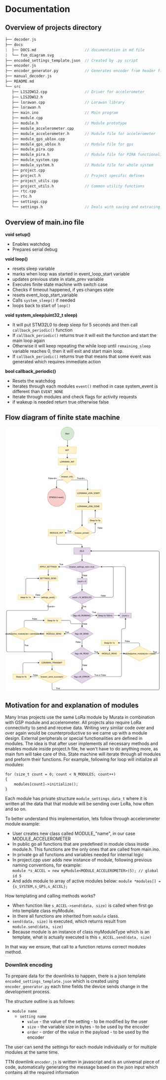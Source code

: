 # Documentation

## Overview of projects directory
```C
├── decoder.js
├── docs
|  ├── DOCS.md                      // documentation in md file
|  └── fsm_diagram.svg  
├── encoded_settings_template.json  // Created by .py script 
├── encoder.js                      
├── encoder_generator.py            // Generates encoder from header files 
├── manual_decoder.js
├── README.md
└── src
   ├── LIS2DW12.cpp                 // Driver for accelerometer
   ├── LIS2DW12.h                   
   ├── lorawan.cpp                  // Lorawan library
   ├── lorawan.h
   ├── main.ino                     // Main program
   ├── module.cpp                   
   ├── module.h                     // Module prototype
   ├── module_accelerometer.cpp     
   ├── module_accelerometer.h       // Module file for accelerometer
   ├── module_gps_ublox.cpp
   ├── module_gps_ublox.h           // Module file for gps
   ├── module_pira.cpp
   ├── module_pira.h                // Module file for PIRA functionality
   ├── module_system.cpp
   ├── module_system.h              // Module file for whole system
   ├── project.cpp          
   ├── project.h                    // Project specific defines        
   ├── project_utils.cpp
   ├── project_utils.h              // Common utility functions
   ├── rtc.cpp                     
   ├── rtc.h
   ├── settings.cpp
   └── settings.h                   // Deals with saving and extracing settings to and from EEPROM
```
## Overview of main.ino file

**void setup()**

* Enables watchdog
* Prepares serial debug

**void loop()**

* resets sleep variable
* marks when loop was started in event_loop_start variable
* updates previous state in state_prev variable
* Executes finite state machine with switch case
* Checks if timeout happened, if yes changes state 
* resets event_loop_start_variable
* Calls `system_sleep()` if needed
* loops back to start of `loop()`

**void system_sleep(uint32_t sleep)**

* It will put STM32L0 to deep sleep for 5 seconds and then call `callback_periodic()` function
* If `callback_periodic()` returns true it will exit the function and start the main loop again 
* Otherwise it will keep repeating the while loop until `remaining_sleep` variable reaches 0, then it will exit and start main loop.
* If `callback_periodic()` returns true that means that some event was generated which requires immediate action 

**bool callback_periodic()**

* Resets the watchdog
* Iterates through each modules `event()` method in case system_event is different than `EVENT_NONE`
* Iterate through modules and check flags for activity requests
* if wakeup is needed return true otherwise false

## Flow diagram of finite state machine
![fsm_diagram](fsm_diagram.svg)

## Motivation for and explanation of modules

Many Irnas projects use the same LoRa module by Murata in combination with GSP module and accelerometer.
All projects also require LoRa connectivity to send and receive data.
Writing very similar code over and over again would be counterproductive so we came up with a module design.
External peripherals or special functionalities are defined in modules. 
The idea is that after user implements all necessary methods and enables module inside project.h file, he won't have to do anything more, as main fsm will take care of this.
State machine will iterate through all modules and preform their functions. For example, following for loop will initialize all modules:
```
for (size_t count = 0; count < N_MODULES; count++)
{
    modules[count]->initialize();
}
```
Each module has private structure `module_settings_data_t` where it is written all the data that that module will be sending over LoRa, how often and so on.

To better understand this implementation, lets follow through accelerometer module example:

* User creates new class called MODULE_"name", in our case MODULE_ACCELEROMETER
* In public go all functions that are predefined in module class inside module.h. This functions are the only ones that are called from main.ino.  
* In private go all functions and variables needed for internal logic
* In project.cpp user adds new instance of module, following previous naming conventions, for example:  
`module *s_ACCEL = new myModule<MODULE_ACCELEROMETER>(5); // global id 5`
* And adds module to array of active modules below:
`module *modules[] = {s_SYSTEM,s_GPS,s_ACCEL};`

How templating and calling methods works?

* When function like `s_ACCEL->send(data, size)` is called when first go into template class myModule.
* In there all functions are inherited from `module` class.
* `send(data, size)` is executed, which returns result from `module.send(data, size)`
* Because module is an instance of class myModuleType which is an template, what is actually executed is this `s_ACCEL.send(data, size)`

In that way we ensure, that call to a function returns correct modules method.

### Downlink encoding
To prepare data for the downlinks to happen, there is a json template `encoded_settings_template.json` which is created using `encoder_generator.py` each time fields the device sends change in the development process.

The structure outline is as follows:
 * `module name`
   * `setting name`
     * `value` - the value of the setting - to be modified by the user
     * `size` - the variable size in bytes - to be used by the encoder
     * `order` - order of the value in the payload - to be used by the encoder
    
The user can send the settings for each module individually or for multiple modules at the same time.

TTN downlink `encoder.js` is written in javascript and is an universal piece of code, automatically generating the message based on the json input which contains all the required information

